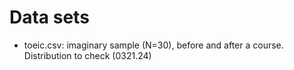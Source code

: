 # Data sets

+ toeic.csv: imaginary sample (N=30), before and after a course. Distribution to check (0321.24)
